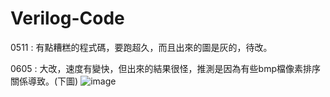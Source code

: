 # Verilog-Code

0511 : 
    有點糟糕的程式碼，要跑超久，而且出來的圖是灰的，待改。

0605 : 
    大改，速度有變快，但出來的結果很怪，推測是因為有些bmp檔像素排序關係導致。(下圖)
    ![image](https://user-images.githubusercontent.com/102675394/172051352-35f53498-b96c-4866-b345-c17d5c46f7c9.png)
